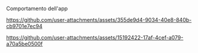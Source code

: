 Comportamento dell'app

https://github.com/user-attachments/assets/355de9d4-9034-40e8-840b-cb9701e7ec94



https://github.com/user-attachments/assets/15192422-17af-4cef-a079-a70a5be0500f

